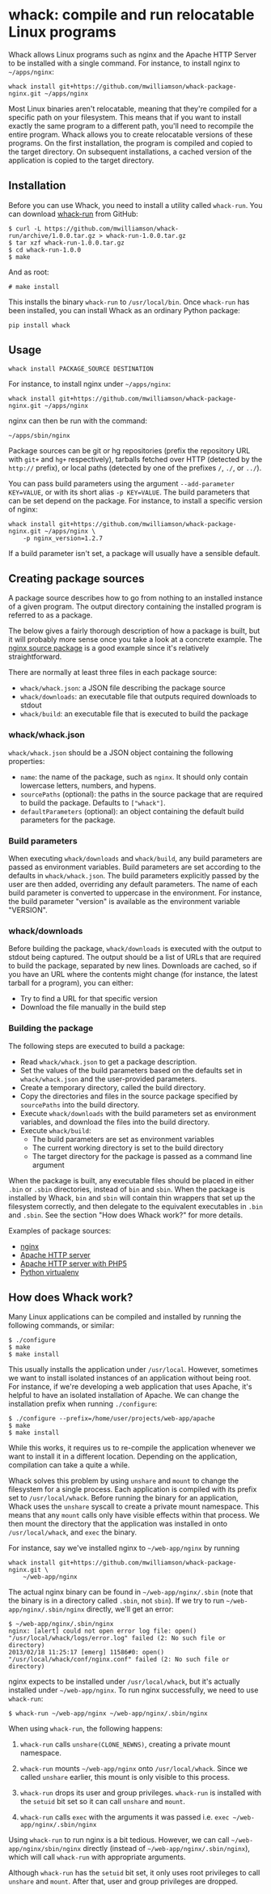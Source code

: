 # whack: compile and run relocatable Linux programs

Whack allows Linux programs such as nginx and the Apache HTTP Server to be installed with a single command.
For instance, to install nginx to `~/apps/nginx`:

    whack install git+https://github.com/mwilliamson/whack-package-nginx.git ~/apps/nginx

Most Linux binaries aren't relocatable,
meaning that they're compiled for a specific path on your filesystem.
This means that if you want to install exactly the same program to a different path,
you'll need to recompile the entire program.
Whack allows you to create relocatable versions of these programs.
On the first installation, the program is compiled and copied to the target directory.
On subsequent installations,
a cached version of the application is copied to the target directory.

## Installation

Before you can use Whack, you need to install a utility called `whack-run`. You
can download [whack-run][] from GitHub:

```
$ curl -L https://github.com/mwilliamson/whack-run/archive/1.0.0.tar.gz > whack-run-1.0.0.tar.gz
$ tar xzf whack-run-1.0.0.tar.gz
$ cd whack-run-1.0.0
$ make
```

And as root:

```
# make install
```

This installs the binary `whack-run` to `/usr/local/bin`. Once `whack-run` has
been installed, you can install Whack as an ordinary Python package:

```
pip install whack
```

[whack-run]: https://github.com/mwilliamson/whack-run

## Usage

```
whack install PACKAGE_SOURCE DESTINATION
```

For instance, to install nginx under `~/apps/nginx`:

```
whack install git+https://github.com/mwilliamson/whack-package-nginx.git ~/apps/nginx
```

nginx can then be run with the command:

```
~/apps/sbin/nginx
```

Package sources can be git or hg repositories (prefix the repository URL with `git+` and `hg+` respectively),
tarballs fetched over HTTP (detected by the `http://` prefix),
or local paths (detected by one of the prefixes `/`, `./`, or `../`).

You can pass build parameters using the argument `--add-parameter KEY=VALUE`, or with its short alias `-p KEY=VALUE`.
The build parameters that can be set depend on the package.
For instance, to install a specific version of nginx:

```
whack install git+https://github.com/mwilliamson/whack-package-nginx.git ~/apps/nginx \
    -p nginx_version=1.2.7
```

If a build parameter isn't set, a package will usually have a sensible default.

## Creating package sources

A package source describes how to go from nothing to an installed instance of a given program.
The output directory containing the installed program is referred to as a package.

The below gives a fairly thorough description of how a package is built,
but it will probably more sense once you take a look at a concrete example.
The [nginx source package](https://github.com/mwilliamson/whack-package-nginx) is a good example since it's relatively straightforward.

There are normally at least three files in each package source:

* `whack/whack.json`: a JSON file describing the package source
* `whack/downloads`: an executable file that outputs required downloads to stdout
* `whack/build`: an executable file that is executed to build the package

### whack/whack.json

`whack/whack.json` should be a JSON object containing the following properties:

* `name`: the name of the package, such as `nginx`.
  It should only contain lowercase letters, numbers, and hypens.
* `sourcePaths` (optional):
  the paths in the source package that are required to build the package.
  Defaults to `["whack"]`.
* `defaultParameters` (optional):
  an object containing the default build parameters for the package.

### Build parameters

When executing `whack/downloads` and `whack/build`,
any build parameters are passed as environment variables.
Build parameters are set according to the defaults in `whack/whack.json`.
The build parameters explicitly passed by the user are then added,
overriding any default parameters.
The name of each build parameter is converted to uppercase in the environment.
For instance, the build parameter "version" is available as the environment variable "VERSION".

### whack/downloads

Before building the package,
`whack/downloads` is executed with the output to stdout being captured.
The output should be a list of URLs that are required to build the package,
separated by new lines.
Downloads are cached,
so if you have an URL where the contents might change
(for instance, the latest tarball for a program),
you can either:

* Try to find a URL for that specific version
* Download the file manually in the build step

### Building the package

The following steps are executed to build a package:

* Read `whack/whack.json` to get a package description.
* Set the values of the build parameters based on the defaults set in `whack/whack.json` and the user-provided parameters.
* Create a temporary directory, called the build directory.
* Copy the directories and files in the source package specified by `sourcePaths` into the build directory.
* Execute `whack/downloads` with the build parameters set as environment variables,
  and download the files into the build directory.
* Execute `whack/build`:
  * The build parameters are set as environment variables
  * The current working directory is set to the build directory
  * The target directory for the package is passed as a command line argument
  
When the package is built,
any executable files should be placed in either `.bin` or `.sbin` directories,
instead of `bin` and `sbin`.
When the package is installed by Whack,
`bin` and `sbin` will contain thin wrappers that set up the filesystem correctly,
and then delegate to the equivalent executables in `.bin` and `.sbin`.
See the section "How does Whack work?" for more details.

Examples of package sources:

* [nginx](https://github.com/mwilliamson/whack-package-nginx)
* [Apache HTTP server](https://github.com/mwilliamson/whack-package-apache2)
* [Apache HTTP server with PHP5](https://github.com/mwilliamson/whack-package-apache2-mod-php5)
* [Python virtualenv](https://github.com/mwilliamson/whack-package-python-virtualenv-env)

## How does Whack work?

Many Linux applications can be compiled and installed by running the following
commands, or similar:

```
$ ./configure
$ make
$ make install
```

This usually installs the application under `/usr/local`. However, sometimes we
want to install isolated instances of an application without being root. For
instance, if we're developing a web application that uses Apache, it's helpful
to have an isolated installation of Apache. We can change the installation
prefix when running `./configure`:

```
$ ./configure --prefix=/home/user/projects/web-app/apache
$ make
$ make install
```

While this works, it requires us to re-compile the application whenever we
want to install it in a different location. Depending on the application,
compilation can take a quite a while.

Whack solves this problem by using `unshare` and `mount` to change the
filesystem for a single process. Each application is compiled with its
prefix set to `/usr/local/whack`. Before running the binary for an application,
Whack uses the `unshare` syscall to create a private mount namespace. This
means that any `mount` calls only have visible effects within that process. We
then mount the directory that the application was installed in onto
`/usr/local/whack`, and `exec` the binary.

For instance, say we've installed nginx to `~/web-app/nginx` by running

    whack install git+https://github.com/mwilliamson/whack-package-nginx.git \
        ~/web-app/nginx

The actual nginx binary can be found in `~/web-app/nginx/.sbin` (note that the
binary is in a directory called `.sbin`, not `sbin`). If we try to
run `~/web-app/nginx/.sbin/nginx` directly, we'll get an error:

```
$ ~/web-app/nginx/.sbin/nginx
nginx: [alert] could not open error log file: open() "/usr/local/whack/logs/error.log" failed (2: No such file or directory)
2013/02/18 11:25:17 [emerg] 11586#0: open() "/usr/local/whack/conf/nginx.conf" failed (2: No such file or directory)
```

nginx expects to be installed under `/usr/local/whack`, but it's actually
installed under `~/web-app/nginx`. To run nginx successfully, we need to use
`whack-run`:

```
$ whack-run ~/web-app/nginx ~/web-app/nginx/.sbin/nginx
```

When using `whack-run`, the following happens:

1. `whack-run` calls `unshare(CLONE_NEWNS)`, creating a private mount namespace.
  
2. `whack-run` mounts `~/web-app/nginx` onto `/usr/local/whack`. Since we called
  `unshare` earlier, this mount is only visible to this process.
  
3. `whack-run` drops its user and group privileges. `whack-run` is installed
  with the `setuid` bit set so it can call `unshare` and `mount`.

4. `whack-run` calls `exec` with the arguments it was passed i.e.
  `exec ~/web-app/nginx/.sbin/nginx`

Using `whack-run` to run nginx is a bit tedious. However, we can call
`~/web-app/nginx/sbin/nginx` directly (instead of `~/web-app/nginx/.sbin/nginx`),
which will call `whack-run` with appropriate arguments.

Although `whack-run` has the `setuid` bit set, it only uses root privileges
to call `unshare` and `mount`. After that, user and group privileges are dropped.
